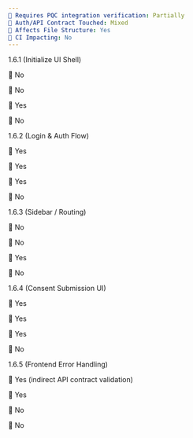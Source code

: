 ```yaml
---
🧪 Requires PQC integration verification: Partially  
🔐 Auth/API Contract Touched: Mixed  
📁 Affects File Structure: Yes  
📌 CI Impacting: No  
---
```

1.6.1 (Initialize UI Shell)

🧪 No

🔐 No

📁 Yes

📌 No

1.6.2 (Login & Auth Flow)

🧪 Yes

🔐 Yes

📁 Yes

📌 No

1.6.3 (Sidebar / Routing)

🧪 No

🔐 No

📁 Yes

📌 No

1.6.4 (Consent Submission UI)

🧪 Yes

🔐 Yes

📁 Yes

📌 No

1.6.5 (Frontend Error Handling)

🧪 Yes (indirect API contract validation)

🔐 Yes

📁 No

📌 No